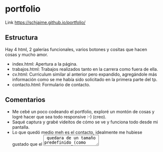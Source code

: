 # portfolio
Link https://schjaime.github.io/portfolio/

## Estructura
Hay 4 html, 2 galerías funcionales, varios botones y cositas que hacen cosas y mucho amor.
* index.html: Apertura a la página.
* trabajos.html: Trabajos realizados tanto en la carrera como fuera de ella.
* cv.html: Curriculum similar al anterior pero expandido, agregándole más información como se me había sido solicitado en la primera parte del tp.
* contacto.html: Formulario de contacto.

## Comentarios
* Me cebé un poco codeando el portfolio, exploré un montón de cosas y logré hacer que sea todo responsive :-) (creo).
* Saqué captura y grabé videitos de cómo se ve y funciona todo desde mi pantalla.
* Lo que quedó medio meh es el contacto, idealmente me hubiese gustado que el <textarea/> quedara de un tamaño predefinido (como muestro en la captura) pero honestamente no indagué cómo hacerlo.
